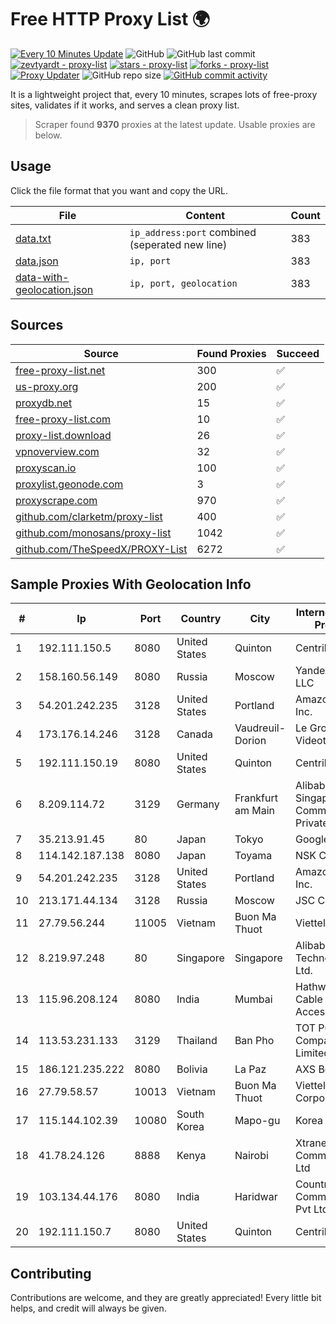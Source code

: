 
# Free HTTP Proxy List 🌍

[![Every 10 Minutes Update](https://github.com/mertguvencli/http-proxy-list/actions/workflows/main.yml/badge.svg?branch=main)](https://github.com/mertguvencli/http-proxy-list/actions/workflows/main.yml)
![GitHub](https://img.shields.io/github/license/mertguvencli/http-proxy-list)
![GitHub last commit](https://img.shields.io/github/last-commit/mertguvencli/http-proxy-list)
[![zevtyardt - proxy-list](https://img.shields.io/static/v1?label=zevtyardt&message=proxy-list&color=blue&logo=github)](https://github.com/zevtyardt/proxy-list "Go to GitHub repo")
[![stars - proxy-list](https://img.shields.io/github/stars/zevtyardt/proxy-list?style=social)](https://github.com/zevtyardt/proxy-list)
[![forks - proxy-list](https://img.shields.io/github/forks/zevtyardt/proxy-list?style=social)](https://github.com/zevtyardt/proxy-list)
[![Proxy Updater](https://github.com/zevtyardt/proxy-list/workflows/Proxy%20Updater/badge.svg)](https://github.com/zevtyardt/proxy-list/actions?query=workflow:"Proxy+Updater")
![GitHub repo size](https://img.shields.io/github/repo-size/zevtyardt/proxy-list)
[![GitHub commit activity](https://img.shields.io/github/commit-activity/m/zevtyardt/proxy-list?logo=commits)](https://github.com/zevtyardt/proxy-list/commits/main)

It is a lightweight project that, every 10 minutes, scrapes lots of free-proxy sites, validates if it works, and serves a clean proxy list.

> Scraper found **9370** proxies at the latest update. Usable proxies are below.

## Usage

Click the file format that you want and copy the URL.

|File|Content|Count|
|----|-------|-----|
|[data.txt](https://raw.githubusercontent.com/mertguvencli/http-proxy-list/main/proxy-list/data.txt)|`ip_address:port` combined (seperated new line)|383|
|[data.json](https://raw.githubusercontent.com/mertguvencli/http-proxy-list/main/proxy-list/data.json)|`ip, port`|383|
|[data-with-geolocation.json](https://raw.githubusercontent.com/mertguvencli/http-proxy-list/main/proxy-list/data-with-geolocation.json)|`ip, port, geolocation`|383|

## Sources

|Source|Found Proxies|Succeed|
|------|-------------|-------|
|[free-proxy-list.net](https://free-proxy-list.net)|300|✅|
|[us-proxy.org](https://www.us-proxy.org)|200|✅|
|[proxydb.net](http://proxydb.net)|15|✅|
|[free-proxy-list.com](https://free-proxy-list.com/?page=&port=&type%5B%5D=http&type%5B%5D=https&up_time=0&search=Search)|10|✅|
|[proxy-list.download](https://www.proxy-list.download/HTTP)|26|✅|
|[vpnoverview.com](https://vpnoverview.com/privacy/anonymous-browsing/free-proxy-servers)|32|✅|
|[proxyscan.io](https://www.proxyscan.io)|100|✅|
|[proxylist.geonode.com](https://proxylist.geonode.com/api/proxy-list?limit=300&page=1&sort_by=lastChecked&sort_type=desc&protocols=http,https)|3|✅|
|[proxyscrape.com](https://api.proxyscrape.com/v2/?request=displayproxies&protocol=http&timeout=10000&country=all&ssl=all&anonymity=all)|970|✅|
|[github.com/clarketm/proxy-list](https://raw.githubusercontent.com/clarketm/proxy-list/master/proxy-list-raw.txt)|400|✅|
|[github.com/monosans/proxy-list](https://raw.githubusercontent.com/monosans/proxy-list/main/proxies/http.txt)|1042|✅|
|[github.com/TheSpeedX/PROXY-List](https://raw.githubusercontent.com/TheSpeedX/PROXY-List/master/http.txt)|6272|✅|


## Sample Proxies With Geolocation Info

|#|Ip|Port|Country|City|Internet Service Provider|
|-|--|----|-------|----|-------------------------|
|1|192.111.150.5|8080|United States|Quinton|Centrilogic|
|2|158.160.56.149|8080|Russia|Moscow|Yandex.Cloud LLC|
|3|54.201.242.235|3128|United States|Portland|Amazon.com, Inc.|
|4|173.176.14.246|3128|Canada|Vaudreuil-Dorion|Le Groupe Videotron Ltee|
|5|192.111.150.19|8080|United States|Quinton|Centrilogic|
|6|8.209.114.72|3129|Germany|Frankfurt am Main|Alibaba.com Singapore E-Commerce Private Limited|
|7|35.213.91.45|80|Japan|Tokyo|Google LLC|
|8|114.142.187.138|8080|Japan|Toyama|NSK Co., Ltd.|
|9|54.201.242.235|3128|United States|Portland|Amazon.com, Inc.|
|10|213.171.44.134|3128|Russia|Moscow|JSC Comcor|
|11|27.79.56.244|11005|Vietnam|Buon Ma Thuot|Viettel Group|
|12|8.219.97.248|80|Singapore|Singapore|Alibaba (US) Technology Co., Ltd.|
|13|115.96.208.124|8080|India|Mumbai|Hathway IP over Cable Internet Access|
|14|113.53.231.133|3129|Thailand|Ban Pho|TOT Public Company Limited|
|15|186.121.235.222|8080|Bolivia|La Paz|AXS Bolivia S. A.|
|16|27.79.58.57|10013|Vietnam|Buon Ma Thuot|Viettel Corporation|
|17|115.144.102.39|10080|South Korea|Mapo-gu|Korea Telecom|
|18|41.78.24.126|8888|Kenya|Nairobi|Xtranet Communications Ltd|
|19|103.134.44.176|8080|India|Haridwar|Countrylink Communiction Pvt Ltd|
|20|192.111.150.7|8080|United States|Quinton|Centrilogic|



## Contributing

Contributions are welcome, and they are greatly appreciated! Every
little bit helps, and credit will always be given.

